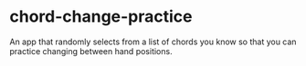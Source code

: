 # chord-change-practice
An app that randomly selects from a list of chords you know so that you can practice changing between hand positions.

